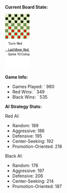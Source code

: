 
**Current Board State:**  
<!-- START_GIF -->
![Checkers Game](./checkers_game.gif)
<!-- END_GIF -->

**Game Info:**  
- Games Played: `<!-- GAMES_PLAYED --> 980
- Red Wins: `<!-- RED_WINS --> 349
- Black Wins: `<!-- BLACK_WINS --> 535

<!-- AI_STATS -->
**AI Strategy Stats:**

Red AI:
- Random: 189
- Aggressive: 186
- Defensive: 195
- Center-Seeking: 192
- Promotion-Oriented: 218

Black AI:
- Random: 176
- Aggressive: 197
- Defensive: 206
- Center-Seeking: 214
- Promotion-Oriented: 187
